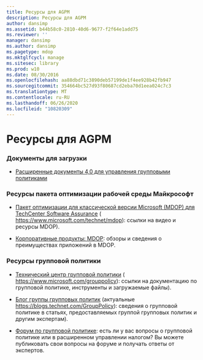 ```yaml
---
title: Ресурсы для AGPM
description: Ресурсы для AGPM
author: dansimp
ms.assetid: b44b58c0-2810-40d6-9677-f2f64e1add75
ms.reviewer: ''
manager: dansimp
ms.author: dansimp
ms.pagetype: mdop
ms.mktglfcycl: manage
ms.sitesec: library
ms.prod: w10
ms.date: 08/30/2016
ms.openlocfilehash: aa88dbd71c3890deb57199de1f4ee928b42fb947
ms.sourcegitcommit: 354664bc527d93f80687cd2eba70d1eea024c7c3
ms.translationtype: MT
ms.contentlocale: ru-RU
ms.lasthandoff: 06/26/2020
ms.locfileid: "10820309"
---
```

# Ресурсы для AGPM


### Документы для загрузки

-   [Расширенные документы 4,0 для управления групповыми политиками](https://www.microsoft.com/download/details.aspx?id=13975)

### Ресурсы пакета оптимизации рабочей среды Майкрософт

-   [Пакет оптимизации для классической версии Microsoft (MDOP) для TechCenter Software Assurance](https://go.microsoft.com/fwlink/?LinkID=159870) ( https://www.microsoft.com/technet/mdop): ссылки на видео и ресурсы MDOP).

-   [Корпоративные продукты: MDOP](https://go.microsoft.com/fwlink/?LinkID=160297): обзоры и сведения о преимуществах приложений в MDOP.

### Ресурсы групповой политики

-   [Технический центр групповой политики](https://go.microsoft.com/fwlink/?LinkID=145531) ( https://www.microsoft.com/grouppolicy): ссылки на документацию по групповой политике, инструменты и загружаемые файлы).

-   [Блог группы групповых политик](https://go.microsoft.com/fwlink/?LinkID=75192) (актуальные https://blogs.technet.com/GroupPolicy): сведения о групповой политике в статьях, предоставляемых группой групповых политик и другим экспертам).

-   [Форум по групповой политике](https://go.microsoft.com/fwlink/?LinkID=145532): есть ли у вас вопросы о групповой политике или в расширенном управлении налогом? Вы можете публиковать свои вопросы на форуме и получать ответы от экспертов.

 

 





